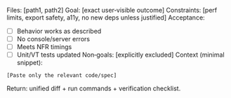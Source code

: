 Files: [path1, path2]
Goal: [exact user‑visible outcome]
Constraints: [perf limits, export safety, a11y, no new deps unless justified]
Acceptance:
- [ ] Behavior works as described
- [ ] No console/server errors
- [ ] Meets NFR timings
- [ ] Unit/VT tests updated
Non‑goals: [explicitly excluded]
Context (minimal snippet):
```
[Paste only the relevant code/spec]
```
Return: unified diff + run commands + verification checklist.
